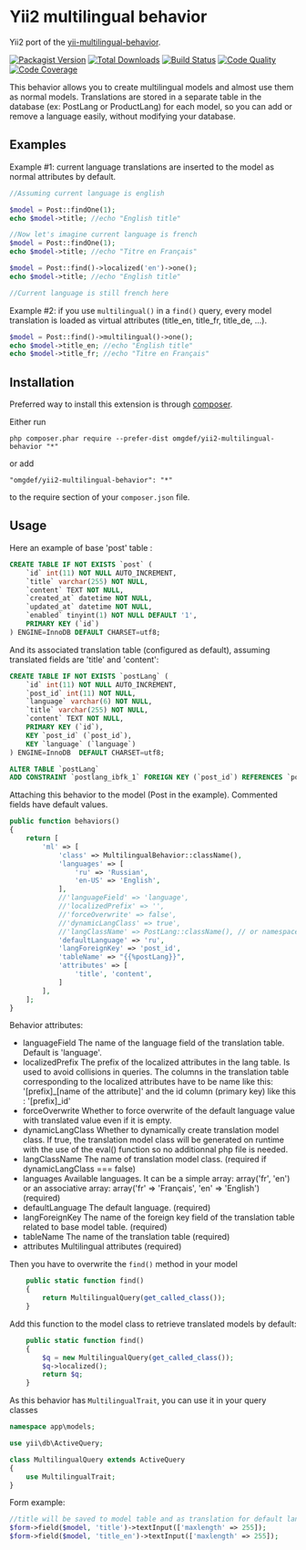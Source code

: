 Yii2 multilingual behavior
==========================
Yii2 port of the [yii-multilingual-behavior](https://github.com/belerophon/yii-multilingual-behavior).

[![Packagist Version](https://img.shields.io/packagist/v/omgdef/yii2-multilingual-behavior.svg?style=flat-square)](https://packagist.org/packages/omgdef/yii2-multilingual-behavior)
[![Total Downloads](https://img.shields.io/packagist/dt/omgdef/yii2-multilingual-behavior.svg?style=flat-square)](https://packagist.org/packages/omgdef/yii2-multilingual-behavior)
[![Build Status](https://img.shields.io/travis/OmgDef/yii2-multilingual-behavior/master.svg?style=flat-square)](https://travis-ci.org/OmgDef/yii2-multilingual-behavior)
[![Code Quality](https://img.shields.io/scrutinizer/g/omgdef/yii2-multilingual-behavior/master.svg?style=flat-square)](https://scrutinizer-ci.com/g/OmgDef/yii2-multilingual-behavior)
[![Code Coverage](https://img.shields.io/scrutinizer/coverage/g/omgdef/yii2-multilingual-behavior/master.svg?style=flat-square)](https://scrutinizer-ci.com/g/OmgDef/yii2-multilingual-behavior)

This behavior allows you to create multilingual models and almost use them as normal models. Translations are stored in a separate table in the database (ex: PostLang or ProductLang) for each model, so you can add or remove a language easily, without modifying your database.

Examples
--------

Example #1: current language translations are inserted to the model as normal attributes by default.

```php
//Assuming current language is english

$model = Post::findOne(1);
echo $model->title; //echo "English title"

//Now let's imagine current language is french 
$model = Post::findOne(1);
echo $model->title; //echo "Titre en Français"

$model = Post::find()->localized('en')->one();
echo $model->title; //echo "English title"

//Current language is still french here
```

Example #2: if you use `multilingual()` in a `find()` query, every model translation is loaded as virtual attributes (title_en, title_fr, title_de, ...).

```php
$model = Post::find()->multilingual()->one();
echo $model->title_en; //echo "English title"
echo $model->title_fr; //echo "Titre en Français"
```

Installation
------------

Preferred way to install this extension is through [composer](http://getcomposer.org/download/).

Either run

```
php composer.phar require --prefer-dist omgdef/yii2-multilingual-behavior "*"
```

or add

```
"omgdef/yii2-multilingual-behavior": "*"
```

to the require section of your `composer.json` file.


Usage
-----

Here an example of base 'post' table :

```sql
CREATE TABLE IF NOT EXISTS `post` (
    `id` int(11) NOT NULL AUTO_INCREMENT,
    `title` varchar(255) NOT NULL,
    `content` TEXT NOT NULL,
    `created_at` datetime NOT NULL,
    `updated_at` datetime NOT NULL,
    `enabled` tinyint(1) NOT NULL DEFAULT '1',
    PRIMARY KEY (`id`)
) ENGINE=InnoDB DEFAULT CHARSET=utf8;
```

And its associated translation table (configured as default), assuming translated fields are 'title' and 'content':

```sql
CREATE TABLE IF NOT EXISTS `postLang` (
    `id` int(11) NOT NULL AUTO_INCREMENT,
    `post_id` int(11) NOT NULL,
    `language` varchar(6) NOT NULL,
    `title` varchar(255) NOT NULL,
    `content` TEXT NOT NULL,
    PRIMARY KEY (`id`),
    KEY `post_id` (`post_id`),
    KEY `language` (`language`)
) ENGINE=InnoDB  DEFAULT CHARSET=utf8;

ALTER TABLE `postLang`
ADD CONSTRAINT `postlang_ibfk_1` FOREIGN KEY (`post_id`) REFERENCES `post` (`id`) ON DELETE CASCADE ON UPDATE CASCADE;
```

Attaching this behavior to the model (Post in the example). Commented fields have default values.

```php
public function behaviors()
{
    return [
        'ml' => [
            'class' => MultilingualBehavior::className(),
            'languages' => [
                'ru' => 'Russian',
                'en-US' => 'English',
            ],
            //'languageField' => 'language',
            //'localizedPrefix' => '',
            //'forceOverwrite' => false',
            //'dynamicLangClass' => true',
            //'langClassName' => PostLang::className(), // or namespace/for/a/class/PostLang
            'defaultLanguage' => 'ru',
            'langForeignKey' => 'post_id',
            'tableName' => "{{%postLang}}",
            'attributes' => [
                'title', 'content',
            ]
        ],
    ];
}
```

Behavior attributes:
* languageField The name of the language field of the translation table. Default is 'language'.
* localizedPrefix The prefix of the localized attributes in the lang table. Is used to avoid collisions in queries. The columns in the translation table corresponding to the localized attributes have to be name like this: '[prefix]_[name of the attribute]' and the id column (primary key) like this : '[prefix]_id'
* forceOverwrite Whether to force overwrite of the default language value with translated value even if it is empty.
* dynamicLangClass Whether to dynamically create translation model class. If true, the translation model class will be generated on runtime with the use of the eval() function so no additionnal php file is needed.
* langClassName The name of translation model class. (required if dynamicLangClass === false)
* languages Available languages. It can be a simple array: array('fr', 'en') or an associative array: array('fr' => 'Français', 'en' => 'English') (required)
* defaultLanguage The default language. (required)
* langForeignKey The name of the foreign key field of the translation table related to base model table. (required)
* tableName The name of the translation table (required)
* attributes Multilingual attributes (required)

Then you have to overwrite the `find()` method in your model

```php
    public static function find()
    {
        return MultilingualQuery(get_called_class());
    }
```

Add this function to the model class to retrieve translated models by default:
```php
    public static function find()
    {
        $q = new MultilingualQuery(get_called_class());
        $q->localized();
        return $q;
    }
```

As this behavior has ```MultilingualTrait```, you can use it in your query classes

```php
namespace app\models;

use yii\db\ActiveQuery;

class MultilingualQuery extends ActiveQuery
{
    use MultilingualTrait;
}
```

Form example:
```php
//title will be saved to model table and as translation for default language
$form->field($model, 'title')->textInput(['maxlength' => 255]);
$form->field($model, 'title_en')->textInput(['maxlength' => 255]);
```
